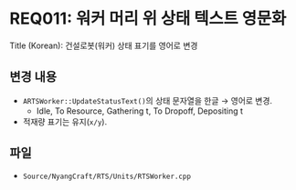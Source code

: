 # REQ011: 워커 머리 위 상태 텍스트 영문화

Title (Korean): 건설로봇(워커) 상태 표기를 영어로 변경

## 변경 내용
- `ARTSWorker::UpdateStatusText()`의 상태 문자열을 한글 → 영어로 변경.
  - Idle, To Resource, Gathering t, To Dropoff, Depositing t
- 적재량 표기는 유지(`x/y`).

## 파일
- `Source/NyangCraft/RTS/Units/RTSWorker.cpp`

